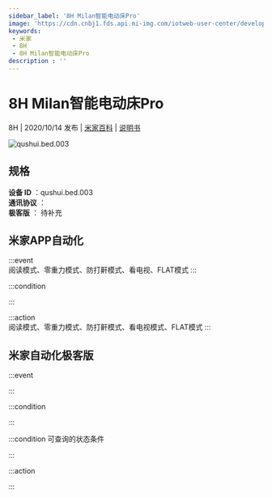 ```yaml
---
sidebar_label: '8H Milan智能电动床Pro'
image: 'https://cdn.cnbj1.fds.api.mi-img.com/iotweb-user-center/developer_16790477692262zXoFQHx.png?GalaxyAccessKeyId=AKVGLQWBOVIRQ3XLEW&Expires=9223372036854775807&Signature=tastq9F9QNTuA5zUPPR52vZx3gU='
keywords: 
 - 米家
 - 8H
 - 8H Milan智能电动床Pro
description : ''
---
```

# 8H Milan智能电动床Pro

8H | 2020/10/14 发布 | [米家百科](https://home.mi.com/webapp/content/baike/product/index.html?model=qushui.bed.003) | [说明书](https://home.mi.com/views/introduction.html?model=qushui.bed.003&region=cn)

![qushui.bed.003](https://cdn.cnbj1.fds.api.mi-img.com/iotweb-user-center/developer_16790477692262zXoFQHx.png?GalaxyAccessKeyId=AKVGLQWBOVIRQ3XLEW&Expires=9223372036854775807&Signature=tastq9F9QNTuA5zUPPR52vZx3gU=)

## 规格  
> 
**设备 ID** ：qushui.bed.003  
**通讯协议** ：  
**极客版**  ： 待补充 


## 米家APP自动化  

:::event  
阅读模式、零重力模式、防打鼾模式、看电视、FLAT模式
:::

:::condition  

:::

:::action   
阅读模式、零重力模式、防打鼾模式、看电视模式、FLAT模式
:::

## 米家自动化极客版  

:::event  

:::

:::condition  

:::

:::condition 可查询的状态条件  

:::

:::action  

:::

        
